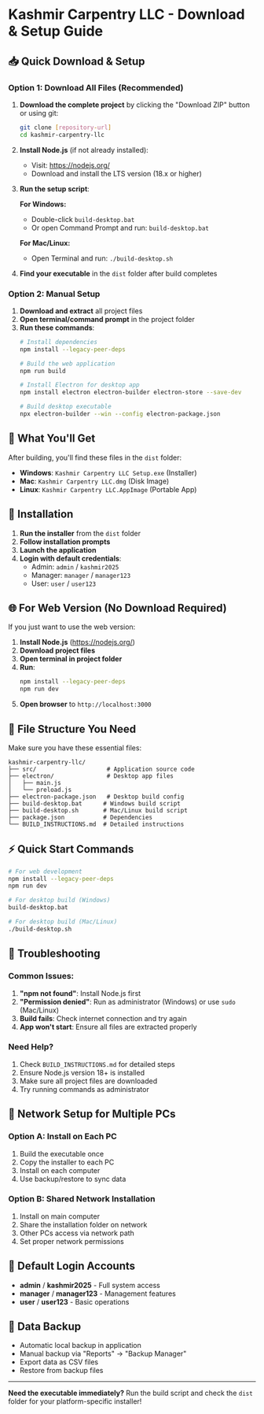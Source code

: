 # Kashmir Carpentry LLC - Download & Setup Guide

## 📥 **Quick Download & Setup**

### Option 1: Download All Files (Recommended)

1. **Download the complete project** by clicking the "Download ZIP" button or using git:
   ```bash
   git clone [repository-url]
   cd kashmir-carpentry-llc
   ```

2. **Install Node.js** (if not already installed):
   - Visit: https://nodejs.org/
   - Download and install the LTS version (18.x or higher)

3. **Run the setup script**:
   
   **For Windows:**
   - Double-click `build-desktop.bat`
   - Or open Command Prompt and run: `build-desktop.bat`
   
   **For Mac/Linux:**
   - Open Terminal and run: `./build-desktop.sh`

4. **Find your executable** in the `dist` folder after build completes

### Option 2: Manual Setup

1. **Download and extract** all project files
2. **Open terminal/command prompt** in the project folder
3. **Run these commands**:
   ```bash
   # Install dependencies
   npm install --legacy-peer-deps
   
   # Build the web application
   npm run build
   
   # Install Electron for desktop app
   npm install electron electron-builder electron-store --save-dev
   
   # Build desktop executable
   npx electron-builder --win --config electron-package.json
   ```

## 🎯 **What You'll Get**

After building, you'll find these files in the `dist` folder:

- **Windows**: `Kashmir Carpentry LLC Setup.exe` (Installer)
- **Mac**: `Kashmir Carpentry LLC.dmg` (Disk Image)
- **Linux**: `Kashmir Carpentry LLC.AppImage` (Portable App)

## 🚀 **Installation**

1. **Run the installer** from the `dist` folder
2. **Follow installation prompts**
3. **Launch the application**
4. **Login with default credentials**:
   - Admin: `admin` / `kashmir2025`
   - Manager: `manager` / `manager123`
   - User: `user` / `user123`

## 🌐 **For Web Version (No Download Required)**

If you just want to use the web version:

1. **Install Node.js** (https://nodejs.org/)
2. **Download project files**
3. **Open terminal in project folder**
4. **Run**:
   ```bash
   npm install --legacy-peer-deps
   npm run dev
   ```
5. **Open browser** to `http://localhost:3000`

## 📁 **File Structure You Need**

Make sure you have these essential files:
```
kashmir-carpentry-llc/
├── src/                    # Application source code
├── electron/               # Desktop app files
│   ├── main.js
│   └── preload.js
├── electron-package.json   # Desktop build config
├── build-desktop.bat      # Windows build script
├── build-desktop.sh       # Mac/Linux build script
├── package.json           # Dependencies
└── BUILD_INSTRUCTIONS.md  # Detailed instructions
```

## ⚡ **Quick Start Commands**

```bash
# For web development
npm install --legacy-peer-deps
npm run dev

# For desktop build (Windows)
build-desktop.bat

# For desktop build (Mac/Linux)
./build-desktop.sh
```

## 🔧 **Troubleshooting**

### Common Issues:

1. **"npm not found"**: Install Node.js first
2. **"Permission denied"**: Run as administrator (Windows) or use `sudo` (Mac/Linux)
3. **Build fails**: Check internet connection and try again
4. **App won't start**: Ensure all files are extracted properly

### Need Help?

1. Check `BUILD_INSTRUCTIONS.md` for detailed steps
2. Ensure Node.js version 18+ is installed
3. Make sure all project files are downloaded
4. Try running commands as administrator

## 📱 **Network Setup for Multiple PCs**

### Option A: Install on Each PC
1. Build the executable once
2. Copy the installer to each PC
3. Install on each computer
4. Use backup/restore to sync data

### Option B: Shared Network Installation
1. Install on main computer
2. Share the installation folder on network
3. Other PCs access via network path
4. Set proper network permissions

## 🔐 **Default Login Accounts**

- **admin** / **kashmir2025** - Full system access
- **manager** / **manager123** - Management features
- **user** / **user123** - Basic operations

## 💾 **Data Backup**

- Automatic local backup in application
- Manual backup via "Reports" → "Backup Manager"
- Export data as CSV files
- Restore from backup files

---

**Need the executable immediately?** 
Run the build script and check the `dist` folder for your platform-specific installer!
